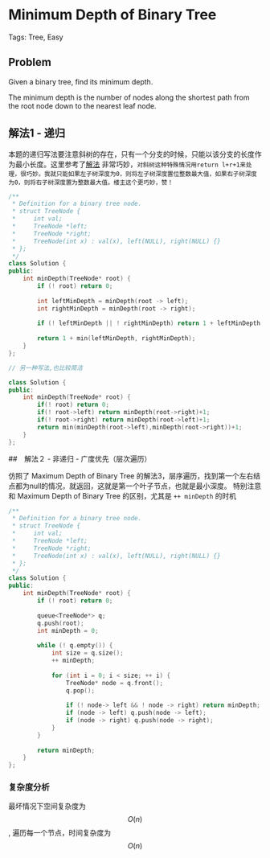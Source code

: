 # Minimum Depth of Binary Tree

Tags: Tree, Easy

## Problem

Given a binary tree, find its minimum depth.

The minimum depth is the number of nodes along the shortest path from the root node down to the nearest leaf node.

## 解法1 - 递归

本题的递归写法要注意斜树的存在，只有一个分支的时候，只能以该分支的长度作为最小长度。这里参考了[解法](https://www.nowcoder.com/questionTerminal/e08819cfdeb34985a8de9c4e6562e724) 非常巧妙，`对斜树这种特殊情况用return l+r+1来处理，很巧妙。我就只能如果左子树深度为0，则将左子树深度置位整数最大值，如果右子树深度为0，则将右子树深度置为整数最大值。楼主这个更巧妙，赞！`

```cpp
/**
 * Definition for a binary tree node.
 * struct TreeNode {
 *     int val;
 *     TreeNode *left;
 *     TreeNode *right;
 *     TreeNode(int x) : val(x), left(NULL), right(NULL) {}
 * };
 */
class Solution {
public:
    int minDepth(TreeNode* root) {
        if (! root) return 0;
        
        int leftMinDepth = minDepth(root -> left);
        int rightMinDepth = minDepth(root -> right);
        
        if (! leftMinDepth || ! rightMinDepth) return 1 + leftMinDepth + rightMinDepth;
        
        return 1 + min(leftMinDepth, rightMinDepth);
    }
};

// 另一种写法,也比较简洁

class Solution {
public:
    int minDepth(TreeNode* root) {
        if(! root) return 0;
        if(! root->left) return minDepth(root->right)+1;
        if(! root->right) return minDepth(root->left)+1;
        return min(minDepth(root->left),minDepth(root->right))+1;
    }
};
```

##　解法２ - 非递归 - 广度优先（层次遍历）

仿照了 Maximum Depth of Binary Tree 的解法3，层序遍历，找到第一个左右结点都为null的情况，就返回，这就是第一个叶子节点，也就是最小深度。
特别注意和 Maximum Depth of Binary Tree 的区别，尤其是 `++ minDepth` 的时机


```cpp
/**
 * Definition for a binary tree node.
 * struct TreeNode {
 *     int val;
 *     TreeNode *left;
 *     TreeNode *right;
 *     TreeNode(int x) : val(x), left(NULL), right(NULL) {}
 * };
 */
class Solution {
public:
    int minDepth(TreeNode* root) {
        if (! root) return 0;
        
        queue<TreeNode*> q;
        q.push(root);
        int minDepth = 0;
        
        while (! q.empty()) {
            int size = q.size();
            ++ minDepth;
            
            for (int i = 0; i < size; ++ i) {
                TreeNode* node = q.front();
                q.pop();
                
                if (! node-> left && ! node -> right) return minDepth;
                if (node -> left) q.push(node -> left);
                if (node -> right) q.push(node -> right);
            }
        }
        
        return minDepth;
    }
};
```

### 复杂度分析

最坏情况下空间复杂度为 $$O(n)$$, 遍历每一个节点，时间复杂度为 $$O(n)$$